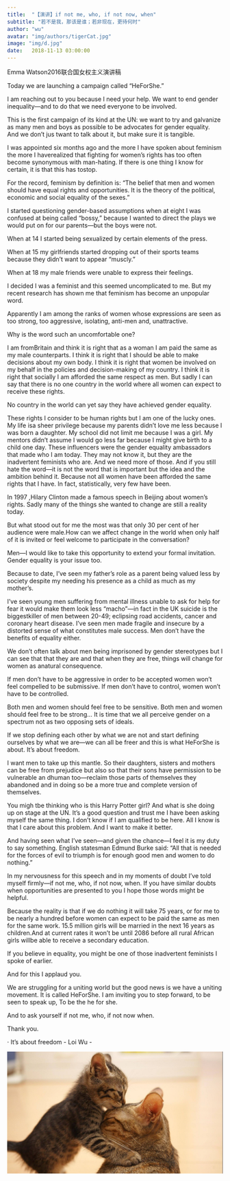 ```yaml
---
title:  "【演讲】if not me, who, if not now, when"
subtitle: "若不是我，那该是谁；若非现在，更待何时"
author: "wu"
avatar: "img/authors/tigerCat.jpg"
image: "img/d.jpg"
date:   2018-11-13 03:00:00
---
```


Emma Watson2016联合国女权主义演讲稿


Today we are launching a campaign called “HeForShe.”

 

I am reaching out to you because I need your help. We want to end gender inequality—and to do that we need everyone to be involved.

 

This is the first campaign of its kind at the UN: we want to try and galvanize as many men and boys as possible to be advocates for gender equality. And we don’t jus twant to talk about it, but make sure it is tangible.

 

I was appointed six months ago and the more I have spoken about feminism the more I haverealized that fighting for women’s rights has too often become synonymous with man-hating. If there is one thing I know for certain, it is that this has tostop.

 

For the record, feminism by definition is: “The belief that men and women should have equal rights and opportunities. It is the theory of the political, economic and social equality of the sexes.”

 

I started questioning gender-based assumptions when at eight I was confused at being called “bossy,” because I wanted to direct the plays we would put on for our parents—but the boys were not.

 

When at 14 I started being sexualized by certain elements of the press.

 

When at 15 my girlfriends started dropping out of their sports teams because they didn’t want to appear “muscly.”

 

When at 18 my male friends were unable to express their feelings.

 

I decided I was a feminist and this seemed uncomplicated to me. But my recent research has shown me that feminism has become an unpopular word.

 

Apparently I am among the ranks of women whose expressions are seen as too strong, too aggressive, isolating, anti-men and, unattractive.

 

Why is the word such an uncomfortable one?

 

I am fromBritain and think it is right that as a woman I am paid the same as my male counterparts. I think it is right that I should be able to make decisions about my own body. I think it is right that women be involved on my behalf in the policies and decision-making of my country. I think it is right that socially I am afforded the same respect as men. But sadly I can say that there is no one country in the world where all women can expect to receive these rights.

 

No country in the world can yet say they have achieved gender equality.

 

These rights I consider to be human rights but I am one of the lucky ones. My life isa sheer privilege because my parents didn’t love me less because I was born a daughter. My school did not limit me because I was a girl. My mentors didn’t assume I would go less far because I might give birth to a child one day. These influencers were the gender equality ambassadors that made who I am today. They may not know it, but they are the inadvertent feminists who are. And we need more of those. And if you still hate the word—it is not the word that is important but the idea and the ambition behind it. Because not all women have been afforded the same rights that I have. In fact, statistically, very few have been.

 

In 1997 ,Hilary Clinton made a famous speech in Beijing about women’s rights. Sadly many of the things she wanted to change are still a reality today.

 

But what stood out for me the most was that only 30 per cent of her audience were male.How can we affect change in the world when only half of it is invited or feel welcome to participate in the conversation?

 

Men—I would like to take this opportunity to extend your formal invitation. Gender equality is your issue too.

 

Because to date, I’ve seen my father’s role as a parent being valued less by society despite my needing his presence as a child as much as my mother’s.

 

I’ve seen young men suffering from mental illness unable to ask for help for fear it would make them look less “macho”—in fact in the UK suicide is the biggestkiller of men between 20-49; eclipsing road accidents, cancer and coronary heart disease. I’ve seen men made fragile and insecure by a distorted sense of what constitutes male success. Men don’t have the benefits of equality either.

 

We don’t often talk about men being imprisoned by gender stereotypes but I can see that that they are and that when they are free, things will change for women as anatural consequence.

 

If men don’t have to be aggressive in order to be accepted women won’t feel compelled to be submissive. If men don’t have to control, women won’t have to be controlled.

 

Both men and women should feel free to be sensitive. Both men and women should feel free to be strong… It is time that we all perceive gender on a spectrum not as two opposing sets of ideals.

 

If we stop defining each other by what we are not and start defining ourselves by what we are—we can all be freer and this is what HeForShe is about. It’s about freedom.

 

I want men to take up this mantle. So their daughters, sisters and mothers can be free from prejudice but also so that their sons have permission to be vulnerable an dhuman too—reclaim those parts of themselves they abandoned and in doing so be a more true and complete version of themselves.

 

You migh tbe thinking who is this Harry Potter girl? And what is she doing up on stage at the UN. It’s a good question and trust me I have been asking myself the same thing. I don’t know if I am qualified to be here. All I know is that I care about this problem. And I want to make it better.

 

And having seen what I’ve seen—and given the chance—I feel it is my duty to say something. English statesman Edmund Burke said: “All that is needed for the forces of evil to triumph is for enough good men and women to do nothing.”

 

In my nervousness for this speech and in my moments of doubt I’ve told myself firmly—if not me, who, if not now, when. If you have similar doubts when opportunities are presented to you I hope those words might be helpful.

 

Because the reality is that if we do nothing it will take 75 years, or for me to be nearly a hundred before women can expect to be paid the same as men for the same work. 15.5 million girls will be married in the next 16 years as children.And at current rates it won’t be until 2086 before all rural African girls willbe able to receive a secondary education.

 

If you believe in equality, you might be one of those inadvertent feminists I spoke of earlier.

 

And for this I applaud you.

 

We are struggling for a uniting world but the good news is we have a uniting movement. It is called HeForShe. I am inviting you to step forward, to be seen to speak up, To be the he for she.

 

And to ask yourself if not me, who, if not now when.

 

Thank you.

· It’s about freedom - Loi Wu -

<div class="scale"><img src="img/hugkiss.jpg"  alt="λanguage" /></div>

